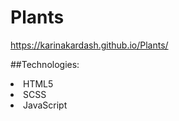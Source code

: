 # Plants

https://karinakardash.github.io/Plants/


##Technologies:

<li>HTML5</li>
<li>SСSS</li>
<li>JavaScript</li>
